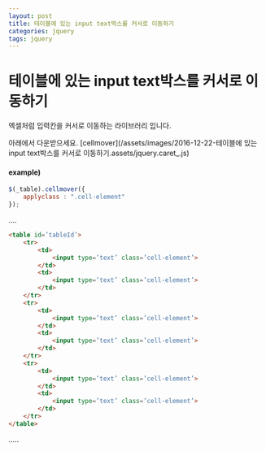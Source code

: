 ```yaml
---
layout: post
title: 테이블에 있는 input text박스를 커서로 이동하기
categories: jquery
tags: jquery
---
```


# 테이블에 있는 input text박스를 커서로 이동하기


엑셀처럼 입력칸을 커서로 이동하는 라이브러리 입니다.

아래에서 다운받으세요.
[cellmover](/assets/images/2016-12-22-테이블에 있는 input text박스를 커서로 이동하기.assets/jquery.caret_.js)

#### example)

```javascript
$(_table).cellmover({
	applyclass : ".cell-element"
});
```

….
```html
<table id=’tableId’>
    <tr>
        <td>
            <input type=’text’ class=’cell-element’>
        </td>
        <td>
            <input type=’text’ class=’cell-element’>
        </td>
    </tr>
    <tr>
        <td>
            <input type=’text’ class=’cell-element’>
        </td>
        <td>
            <input type=’text’ class=’cell-element’>
        </td>
    </tr>
    <tr>
        <td>
            <input type=’text’ class=’cell-element’>
        </td>
        <td>
            <input type=’text’ class=’cell-element’>
        </td>
    </tr>
</table>
```
….. 